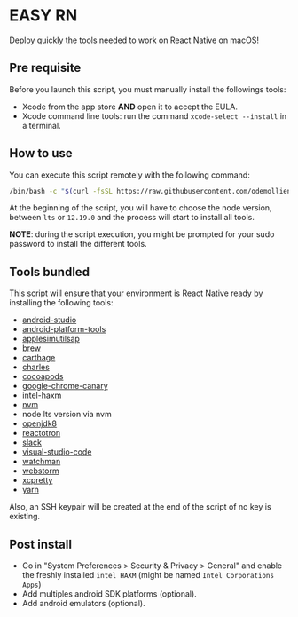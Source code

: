 # EASY RN
Deploy quickly the tools needed to work on React Native on macOS!

## Pre requisite

Before you launch this script, you must manually install the followings tools:

- Xcode from the app store **AND** open it to accept the EULA.
- Xcode command line tools: run the command `xcode-select --install` in a terminal.

## How to use

You can execute this script remotely with the following command:

```bash
/bin/bash -c "$(curl -fsSL https://raw.githubusercontent.com/odemolliens/easyrn-install/master/easyrn.sh)"
```

At the beginning of the script, you will have to choose the node version, between `lts` or `12.19.0` and the process will start to install all tools.

**NOTE**: during the script execution, you might be prompted for your sudo password to install the different tools.

## Tools bundled

This script will ensure that your environment is React Native ready by installing the following tools:

- [android-studio](https://developer.android.com/studio)
- [android-platform-tools](https://developer.android.com/studio/releases/platform-tools)
- [applesimutilsap](https://github.com/wix/AppleSimulatorUtils)
- [brew](http://brew.sh)
- [carthage](https://github.com/Carthage/Carthage)
- [charles](https://www.charlesproxy.com)
- [cocoapods](https://cocoapods.org)
- [google-chrome-canary](https://www.google.com/chrome/canary/)
- [intel-haxm](https://github.com/intel/haxm)
- [nvm](https://github.com/nvm-sh/nvm)
- node lts version via nvm
- [openjdk8](https://openjdk.java.net/projects/jdk8/)
- [reactotron](https://infinite.red/reactotrons)
- [slack](https://slack.com)
- [visual-studio-code](https://code.visualstudio.com)
- [watchman](https://facebook.github.io/watchman/)
- [webstorm](https://www.jetbrains.com/webstorm/)
- [xcpretty](https://github.com/xcpretty/xcpretty)
- [yarn](https://yarnpkg.com)

Also, an SSH keypair will be created at the end of the script of no key is existing.

## Post install

- Go in "System Preferences > Security & Privacy > General" and enable the freshly
installed `intel HAXM` (might be named `Intel Corporations Apps`) 
- Add multiples android SDK platforms (optional).
- Add android emulators (optional).
